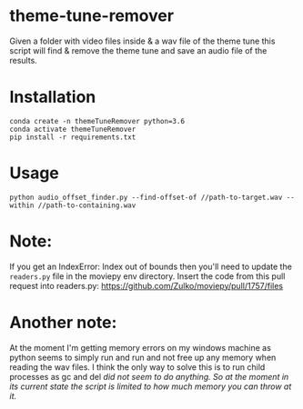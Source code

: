 # theme-tune-remover
Given a folder with video files inside & a wav file of the theme tune this script will find & remove the theme tune and save an audio file of the results.

# Installation
```
conda create -n themeTuneRemover python=3.6
conda activate themeTuneRemover
pip install -r requirements.txt
```

# Usage


```shell
python audio_offset_finder.py --find-offset-of //path-to-target.wav --within //path-to-containing.wav
```


# Note:
If you get an IndexError: Index out of bounds then you'll need to update the `readers.py` file in the moviepy env directory.
Insert the code from this pull request into readers.py: https://github.com/Zulko/moviepy/pull/1757/files

# Another note:
At the moment I'm getting memory errors on my windows machine as python seems to simply run and run and not free up any memory when reading the wav files.  I think the only way to solve this is to run child processes as gc and del <var> did not seem to do anything.  So at the moment in its current state the script is limited to how much memory you can throw at it.
